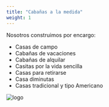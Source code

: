 ```yaml
---
title: "Cabañas a la medida"
weight: 1
---
```


Nosotros construimos por encargo:

- Casas de campo
- Cabañas de vacaciones
- Cabañas de alquilar
- Casitas por la vida sencilla
- Casas para retirarse
- Casa diminutas
- Casas tradicional y tipo Americano

![logo](../images/favicon-128x128.png)
